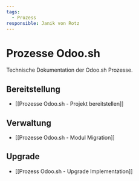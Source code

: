 ```yaml
---
tags:
  - Prozess
responsible: Janik von Rotz
---
```

# Prozesse Odoo.sh

Technische Dokumentation der Odoo.sh Prozesse.

## Bereitstellung

* [[Prozesse Odoo.sh - Projekt bereitstellen]]

## Verwaltung

* [[Prozesse Odoo.sh - Modul Migration]]

## Upgrade

* [[Prozess Odoo.sh - Upgrade Implementation]]

